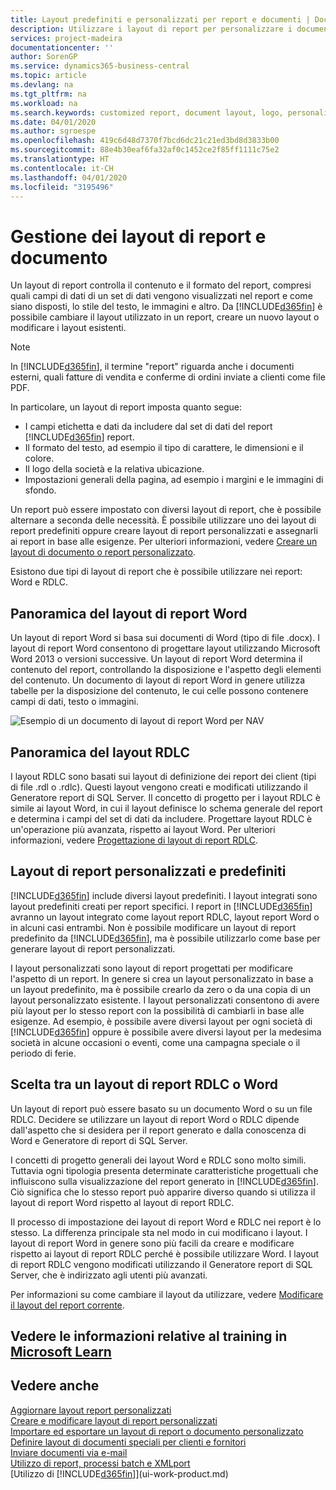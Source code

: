 ```yaml
---
title: Layout predefiniti e personalizzati per report e documenti | Documenti Microsoft
description: Utilizzare i layout di report per personalizzare i documenti, ad esempio, per personalizzare il carattere, il logo o le impostazioni della pagina di file PDF da inviare ai clienti.
services: project-madeira
documentationcenter: ''
author: SorenGP
ms.service: dynamics365-business-central
ms.topic: article
ms.devlang: na
ms.tgt_pltfrm: na
ms.workload: na
ms.search.keywords: customized report, document layout, logo, personalize
ms.date: 04/01/2020
ms.author: sgroespe
ms.openlocfilehash: 419c6d48d7370f7bcd6dc21c21ed3bd8d3833b00
ms.sourcegitcommit: 88e4b30eaf6fa32af0c1452ce2f85ff1111c75e2
ms.translationtype: HT
ms.contentlocale: it-CH
ms.lasthandoff: 04/01/2020
ms.locfileid: "3195496"
---
```

# <a name="managing-report-and-document-layouts"></a>Gestione dei layout di report e documento
Un layout di report controlla il contenuto e il formato del report, compresi quali campi di dati di un set di dati vengono visualizzati nel report e come siano disposti, lo stile del testo, le immagini e altro. Da [!INCLUDE[d365fin](includes/d365fin_md.md)] è possibile cambiare il layout utilizzato in un report, creare un nuovo layout o modificare i layout esistenti.

> [!NOTE]  
>   In [!INCLUDE[d365fin](includes/d365fin_md.md)], il termine "report" riguarda anche i documenti esterni, quali fatture di vendita e conferme di ordini inviate a clienti come file PDF.

In particolare, un layout di report imposta quanto segue:

* I campi etichetta e dati da includere dal set di dati del report [!INCLUDE[d365fin](includes/d365fin_md.md)] report.
* Il formato del testo, ad esempio il tipo di carattere, le dimensioni e il colore.
* Il logo della società e la relativa ubicazione.
* Impostazioni generali della pagina, ad esempio i margini e le immagini di sfondo.

Un report può essere impostato con diversi layout di report, che è possibile alternare a seconda delle necessità. È possibile utilizzare uno dei layout di report predefiniti oppure creare layout di report personalizzati e assegnarli ai report in base alle esigenze. Per ulteriori informazioni, vedere [Creare un layout di documento o report personalizzato](ui-how-create-custom-report-layout.md).

Esistono due tipi di layout di report che è possibile utilizzare nei report: Word e RDLC.

## <a name="word-report-layout-overview"></a>Panoramica del layout di report Word
Un layout di report Word si basa sui documenti di Word (tipo di file .docx). I layout di report Word consentono di progettare layout utilizzando Microsoft Word 2013 o versioni successive. Un layout di report Word determina il contenuto del report, controllando la disposizione e l'aspetto degli elementi del contenuto. Un documento di layout di report Word in genere utilizza tabelle per la disposizione del contenuto, le cui celle possono contenere campi di dati, testo o immagini.

 ![Esempio di un documento di layout di report Word per NAV](media/nav_wordreportlayout_edit_in_word_example.png "NAV_WordReportLayout_Edit_In_Word_Example")  

## <a name="rdlc-layout-overview"></a>Panoramica del layout RDLC
I layout RDLC sono basati sui layout di definizione dei report dei client (tipi di file .rdl o .rdlc). Questi layout vengono creati e modificati utilizzando il Generatore report di SQL Server. Il concetto di progetto per i layout RDLC è simile ai layout Word, in cui il layout definisce lo schema generale del report e determina i campi del set di dati da includere. Progettare layout RDLC è un'operazione più avanzata, rispetto ai layout Word. Per ulteriori informazioni, vedere [Progettazione di layout di report RDLC](/dynamics-nav/Designing-RDLC-Report-Layouts).

## <a name="built-in-and-custom-report-layouts"></a>Layout di report personalizzati e predefiniti
[!INCLUDE[d365fin](includes/d365fin_md.md)] include diversi layout predefiniti. I layout integrati sono layout predefiniti creati per report specifici. I report in [!INCLUDE[d365fin](includes/d365fin_md.md)] avranno un layout integrato come layout report RDLC, layout report Word o in alcuni casi entrambi. Non è possibile modificare un layout di report predefinito da [!INCLUDE[d365fin](includes/d365fin_md.md)], ma è possibile utilizzarlo come base per generare layout di report personalizzati.

I layout personalizzati sono layout di report progettati per modificare l'aspetto di un report. In genere si crea un layout personalizzato in base a un layout predefinito, ma è possibile crearlo da zero o da una copia di un layout personalizzato esistente. I layout personalizzati consentono di avere più layout per lo stesso report con la possibilità di cambiarli in base alle esigenze. Ad esempio, è possibile avere diversi layout per ogni società di [!INCLUDE[d365fin](includes/d365fin_md.md)] oppure è possibile avere diversi layout per la medesima società in alcune occasioni o eventi, come una campagna speciale o il periodo di ferie.

## <a name="deciding-whether-to-use-a-word-or-rdlc-report-layout"></a>Scelta tra un layout di report RDLC o Word
Un layout di report può essere basato su un documento Word o su un file RDLC. Decidere se utilizzare un layout di report Word o RDLC dipende dall'aspetto che si desidera per il report generato e dalla conoscenza di Word e Generatore di report di SQL Server.

I concetti di progetto generali dei layout Word e RDLC sono molto simili. Tuttavia ogni tipologia presenta determinate caratteristiche progettuali che influiscono sulla visualizzazione del report generato in [!INCLUDE[d365fin](includes/d365fin_md.md)]. Ciò significa che lo stesso report può apparire diverso quando si utilizza il layout di report Word rispetto al layout di report RDLC.

Il processo di impostazione dei layout di report Word e RDLC nei report è lo stesso. La differenza principale sta nel modo in cui modificano i layout. I layout di report Word in genere sono più facili da creare e modificare rispetto ai layout di report RDLC perché è possibile utilizzare Word. I layout di report RDLC vengono modificati utilizzando il Generatore report di SQL Server, che è indirizzato agli utenti più avanzati.

Per informazioni su come cambiare il layout da utilizzare, vedere [Modificare il layout del report corrente](ui-how-change-layout-currently-used-report.md).

## <a name="see-related-training-at-microsoft-learn"></a>Vedere le informazioni relative al training in [Microsoft Learn](/learn/modules/change-documents-dynamics-365-business-central/index)

## <a name="see-also"></a>Vedere anche
[Aggiornare layout report personalizzati](ui-update-report-layouts.md)  
[Creare e modificare layout di report personalizzati](ui-how-create-custom-report-layout.md)  
[Importare ed esportare un layout di report o documento personalizzato](ui-how-import-and-export-report-layout.md)  
[Definire layout di documenti speciali per clienti e fornitori](ui-define-customer-vendor-document-layouts.md)  
[Inviare documenti via e-mail](ui-how-send-documents-email.md)  
[Utilizzo di report, processi batch e XMLport](ui-work-report.md)  
[Utilizzo di [!INCLUDE[d365fin](includes/d365fin_md.md)]](ui-work-product.md)  
